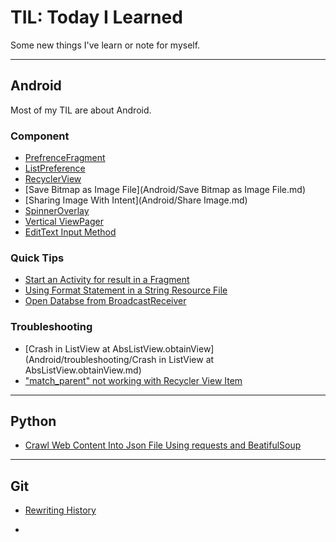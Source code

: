 # TIL: Today I Learned

Some new things I've learn or note for myself.

---
## Android
Most of my TIL are about Android.

### Component
- [PrefrenceFragment](Android/PreferenceFragment.md)
- [ListPreference](Android/ListPreference.md)
- [RecyclerView](Android/RecyclerView.md)
- [Save Bitmap as Image File](Android/Save Bitmap as Image File.md)
- [Sharing Image With Intent](Android/Share Image.md)
- [SpinnerOverlay](Android/SpinnerOverlay.md)
- [Vertical ViewPager](Android/VerticalViewPager.md)
- [EditText Input Method](Android/edit-type-and-input-method.md)

### Quick Tips
- [Start an Activity for result in a Fragment](Android/StartActivtyForResult.md)
- [Using Format Statement in a String Resource File](Android/format-statement-in-string-resource.md)
- [Open Databse from BroadcastReceiver](Android/open-db-from-broadcastreceiver.md)

### Troubleshooting
- [Crash in ListView at AbsListView.obtainView](Android/troubleshooting/Crash in ListView at AbsListView.obtainView.md)
- ["match_parent" not working with Recycler View Item](Android/troubleshooting/recyclerview-item-match-parent.md)


---
## Python
- [Crawl Web Content Into Json File Using requests and BeatifulSoup](Python/crawl_web_content_into_json_file_using_requests_and_beatifulsoup.md)


---
## Git
- [Rewriting History](Git/rewriting-history.md)


-

